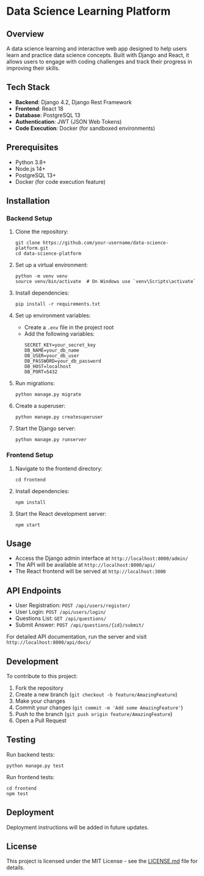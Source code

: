 # Data Science Learning Platform

## Overview

A data science learning and interactive web app designed to help users learn and practice data science concepts. Built with Django and React, it allows users to engage with coding challenges and track their progress in improving their skills.

## Tech Stack

- **Backend**: Django 4.2, Django Rest Framework
- **Frontend**: React 18
- **Database**: PostgreSQL 13
- **Authentication**: JWT (JSON Web Tokens)
- **Code Execution**: Docker (for sandboxed environments)

## Prerequisites

- Python 3.8+
- Node.js 14+
- PostgreSQL 13+
- Docker (for code execution feature)

## Installation

### Backend Setup

1. Clone the repository:
   ```
   git clone https://github.com/your-username/data-science-platform.git
   cd data-science-platform
   ```

2. Set up a virtual environment:
   ```
   python -m venv venv
   source venv/bin/activate  # On Windows use `venv\Scripts\activate`
   ```

3. Install dependencies:
   ```
   pip install -r requirements.txt
   ```

4. Set up environment variables:
   - Create a `.env` file in the project root
   - Add the following variables:
     ```
     SECRET_KEY=your_secret_key
     DB_NAME=your_db_name
     DB_USER=your_db_user
     DB_PASSWORD=your_db_password
     DB_HOST=localhost
     DB_PORT=5432
     ```

5. Run migrations:
   ```
   python manage.py migrate
   ```

6. Create a superuser:
   ```
   python manage.py createsuperuser
   ```

7. Start the Django server:
   ```
   python manage.py runserver
   ```

### Frontend Setup

1. Navigate to the frontend directory:
   ```
   cd frontend
   ```

2. Install dependencies:
   ```
   npm install
   ```

3. Start the React development server:
   ```
   npm start
   ```

## Usage

- Access the Django admin interface at `http://localhost:8000/admin/`
- The API will be available at `http://localhost:8000/api/`
- The React frontend will be served at `http://localhost:3000`

## API Endpoints

- User Registration: `POST /api/users/register/`
- User Login: `POST /api/users/login/`
- Questions List: `GET /api/questions/`
- Submit Answer: `POST /api/questions/{id}/submit/`

For detailed API documentation, run the server and visit `http://localhost:8000/api/docs/`

## Development

To contribute to this project:

1. Fork the repository
2. Create a new branch (`git checkout -b feature/AmazingFeature`)
3. Make your changes
4. Commit your changes (`git commit -m 'Add some AmazingFeature'`)
5. Push to the branch (`git push origin feature/AmazingFeature`)
6. Open a Pull Request

## Testing

Run backend tests:
```
python manage.py test
```

Run frontend tests:
```
cd frontend
npm test
```

## Deployment

Deployment instructions will be added in future updates.

## License

This project is licensed under the MIT License - see the [LICENSE.md](LICENSE.md) file for details.

